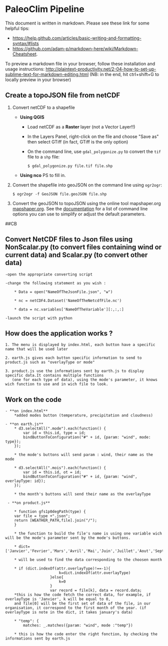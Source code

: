 # PaleoClim Pipeline

This document is written in markdown. Please see these link for some helpful tips: 
- https://help.github.com/articles/basic-writing-and-formatting-syntax/#lists
- https://github.com/adam-p/markdown-here/wiki/Markdown-Cheatsheet.

To preview a markdown file in your browser, follow these installation and usage instructions:
http://plaintext-productivity.net/2-04-how-to-set-up-sublime-text-for-markdown-editing.html (NB: in the end, hit ctrl+shift+G to locally preview in your browser)

## Create a topoJSON file from netCDF

1. Convert netCDF to a shapefile

	- **Using QGIS**
        * Load netCDF as a **Raster** layer (not a Vector Layer!!)
        
        * In the Layers Panel, right-click on the file and choose "Save as" then select GTiff (in fact, GTiff is the only option)
        
        * On the command line, use `gdal_polygonize.py` to convert the `tif` file to a `shp` file:
        
            `$ gdal_polygonize.py file.tif file.shp`
    
    - **Using nco**
    PS to fill in. 


2. Convert the shapefile into geoJSON on the command line using `ogr2ogr`:

    `$ ogr2ogr -f GeoJSON file.geoJSON file.shp`

3. Convert the geoJSON to topoJSON using the online tool mapshaper.org [mapshaper.org](http://mapshaper.org/). See the  [documentation](https://github.com/mbloch/mapshaper/wiki/Command-Reference) for a list of command line options you can use to simplify or adjust the default parameters.

##CB

## Convert NetCDF files to Json files using NonScalar.py (to convert files containing wind or current data) and Scalar.py (to convert other data)

	-open the appropriate converting script

	-change the following statement as you wish :

		* Data = open("NameOfTheJsonFile.json", "w") 

		* nc = netCDF4.Dataset('NameOfTheNetcdfFile.nc')

		* data = nc.variables['NameOfTheVariable'][:,:,:]

	-launch the script with python

## How does the application works ? 

    1. The menu is displayed by index.html, each button have a specific name that will be used later

    2. earth.js gives each button specific information to send to product.js such as "overlayType or mode"

    3. product.js use the informations sent by earth.js to display specific data.It contains multiple functions 
       (one for each type of data), using the mode's parameter, it knows wich function to use and in wich file to look.

## Work on the code 
     
    - **on index.html**
        *added modes button (temperature, precipitation and cloudness)

    - **on earth.js**
        * d3.selectAll(".mode").each(function() {
            var id = this.id, type = id;
            bindButtonToConfiguration("#" + id, {param: "wind", mode: type});
        });
        
        * the mode's buttons will send param : wind, their name as the mode 

        * d3.selectAll(".mois").each(function() {
            var id = this.id, ot = id;
            bindButtonToConfiguration("#" + id, {param: "wind", overlayType: id});
        });

        * the month's buttons will send their name as the overlayType 

     - **on product.js**

        * function gfs1p0degPath(type) {
        var file = type +".json";
        return [WEATHER_PATH,file].join("/");
        }

        * the function to build the file's name is using one variable wich will be the mode's parameter sent by the mode's buttons.

        * dict= ['Janvier','Fevrier','Mars','Avril','Mai','Juin','Juillet','Aout','Septembre','Octobre','Novembre','Decembre']

        * will be used to find the data corresponding to the choosen month 

        * if (dict.indexOf(attr.overlayType)!==-1){
                            k=dict.indexOf(attr.overlayType)
                        }else{
                            k=0
                        }
                        var record = file[k], data = record.data;
        *this is how the code fetch the correct data, for example, if overlayType is 'Janvier', k will be equal to 0,
        and file[0] will be the first set of data of the file, in our organisation, it correspond to the first month of the year. (if overlayType is note in the dict, it takes january's data)

        * "temp": {
            matches: _.matches({param: "wind", mode :"temp"})
            
        * this is how the code enter the right fonction, by checking the informations sent by earth.js